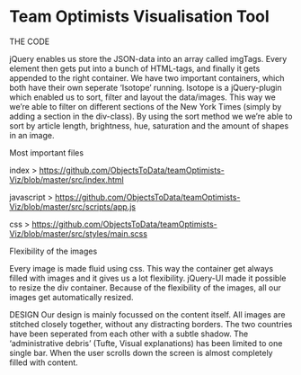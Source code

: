 # Team Optimists Visualisation Tool

THE CODE

jQuery enables us store the JSON-data into an array called imgTags. Every element then gets put into a bunch of HTML-tags, and finally it gets appended to the right container. We have two important containers, which both have their own seperate ‘Isotope’ running. Isotope is a jQuery-plugin which enabled us to sort, filter and layout the data/images. This way we we’re able to filter on different sections of the New York Times (simply by adding a section in the div-class). By using the sort method we we’re able to sort by article length, brightness, hue, saturation and the amount of shapes in an image.

Most important files

index > https://github.com/ObjectsToData/teamOptimists-Viz/blob/master/src/index.html

javascript > https://github.com/ObjectsToData/teamOptimists-Viz/blob/master/src/scripts/app.js

css > https://github.com/ObjectsToData/teamOptimists-Viz/blob/master/src/styles/main.scss

Flexibility of the images

Every image is made fluid using css. This way the container get always filled with images and it gives us a lot flexibility. jQuery-UI made it possible to resize the div container. Because of the flexibility of the images, all our images get automatically resized.

DESIGN
Our design is mainly focussed on the content itself. All images are stitched closely together, without any distracting borders. The two countries have been seperated from each other with a subtle shadow. The ‘administrative debris’ (Tufte, Visual explanations) has been limited to one single bar. When the user scrolls down the screen is almost completely filled with content.
